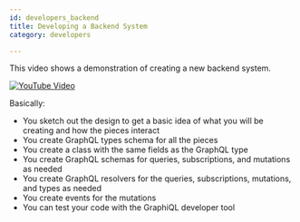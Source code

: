 ```yaml
---
id: developers_backend
title: Developing a Backend System
category: developers

---
```


This video shows a demonstration of creating a new backend system.

[![YouTube Video](https://img.youtube.com/vi/btPjDTpwgSQ/0.jpg)](https://www.youtube.com/watch?v=btPjDTpwgSQ)

Basically:

* You sketch out the design to get a basic idea of what you will be creating and
  how the pieces interact
* You create GraphQL types schema for all the pieces
* You create a class with the same fields as the GraphQL type
* You create GraphQL schemas for queries, subscriptions, and mutations as needed
* You create GraphQL resolvers for the queries, subscriptions, mutations, and
  types as needed
* You create events for the mutations
* You can test your code with the GraphiQL developer tool
